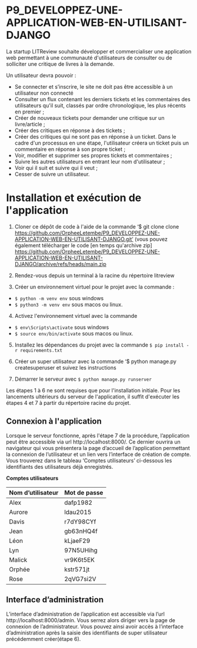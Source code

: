 # P9_DEVELOPPEZ-UNE-APPLICATION-WEB-EN-UTILISANT-DJANGO

La startup LITReview souhaite développer et commercialiser une application web permettant à une communauté d'utilisateurs de consulter ou de solliciter une critique de livres à la demande.

Un utilisateur devra pouvoir :

-	Se connecter et s’inscrire, le site ne doit pas être accessible à un utilisateur non connecté
-	Consulter un flux contenant les derniers tickets et les commentaires des utilisateurs qu'il suit, classés par ordre chronologique, les plus récents en premier ; 
-	Créer de nouveaux tickets pour demander une critique sur un livre/article ;
-	Créer des critiques en réponse à des tickets ;
-	Créer des critiques qui ne sont pas en réponse à un ticket. Dans le cadre d'un processus en une étape, l'utilisateur créera un ticket puis un commentaire en réponse à son propre ticket ;
-	Voir, modifier et supprimer ses propres tickets et commentaires ; 
-	Suivre les autres utilisateurs en entrant leur nom d'utilisateur ;
-	Voir qui il suit et suivre qui il veut ; 
-	Cesser de suivre un utilisateur.

# Installation et exécution de l'application 

1. Cloner ce dépôt de code à l'aide de la commande ‘$ git clone clone https://github.com/OrpheeLetembe/P9_DEVELOPPEZ-UNE-APPLICATION-WEB-EN-UTILISANT-DJANGO.git’ (vous pouvez également télécharger le code [en temps qu'archive zip] https://github.com/OrpheeLetembe/P9_DEVELOPPEZ-UNE-APPLICATION-WEB-EN-UTILISANT-DJANGO/archive/refs/heads/main.zip

2. Rendez-vous depuis un terminal à la racine du répertoire litreview 

3. Créer un environnement virtuel pour le projet avec la commande :

- `$ python -m venv env` sous windows 
- `$ python3 -m venv env` sous macos ou linux.

4. Activez l'environnement virtuel avec la commande

- `$ env\Scripts\activate` sous windows 
- `$ source env/bin/activate` sous macos ou linux.

5. Installez les dépendances du projet avec la commande `$ pip install -r requirements.txt`

6. Créer un super utilisateur avec la commande ‘$ python manage.py createsuperuser et suivez les instructions

7. Démarrer le serveur avec `$ python manage.py runserver`

Les étapes 1 à 6 ne sont requises que pour l'installation initiale. Pour les lancements ultérieurs du serveur de l'application, il suffit d'exécuter les étapes 4 et 7 à partir du répertoire racine du projet.


## Connexion à l'application

Lorsque le serveur fonctionne, après l'étape 7 de la procédure, l’application peut être accessible via url http://localhost:8000/. Ce dernier ouvrira un navigateur qui vous présentera la page d’accueil de l’application permettant la connexion de l’utilisateur et un lien vers l’interface de création de compte.
Vous trouverez dans le tableau ‘Comptes utilisateurs’ ci-dessous les identifiants des utilisateurs déjà enregistrés.


 __Comptes utilisateurs__ 
 
|Nom d’utilisateur|Mot de passe|
|-----------------|------------|
|Alex	            |  dafp1982  |
|Aurore	          |  ldau2015  |
|Davis	          |  r7dY98CYf |
|Jean	            |  gb63nHQ4f |
|Léon	            |  kLjaeF29  |
|Lyn	            |  97N5UHihg |
|Malick	          |  vr9K6t5EK |
|Orphée	          |  kstr571jt |
|Rose	            |  2qVG7si2V |


## Interface d’administration

L’interface d’administration de l’application est accessible via l’url http://localhost:8000/admin. Vous serrez alors diriger vers la page de connexion de l’administrateur. Vous pouvez ainsi avoir accès à l’interface d’administration après la saisie des identifiants de super utilisateur précédemment créer(étape 6).
